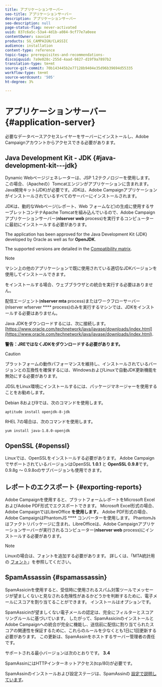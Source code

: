```yaml
---
title: アプリケーションサーバー
seo-title: アプリケーションサーバー
description: アプリケーションサーバー
seo-description: null
page-status-flag: never-activated
uuid: 837c6a5c-53a4-4d1b-a084-9cf77e7a0eee
contentOwner: sauviat
products: SG_CAMPAIGN/CLASSIC
audience: installation
content-type: reference
topic-tags: prerequisites-and-recommendations-
discoiquuid: 7a9e028c-255d-4aad-9827-d19f9a7897b2
translation-type: tm+mt
source-git-commit: 70b143445b2e77128b9404e35d96b39694d55335
workflow-type: tm+mt
source-wordcount: '505'
ht-degree: 3%

---
```



# アプリケーションサーバー{#application-server}

必要なデータベースアクセスレイヤーをサーバーにインストールし、Adobe Campaignアカウントからアクセスできる必要があります。

## Java Development Kit - JDK {#java-development-kit---jdk}

Dynamic Webページジェネレーターは、JSP 1.2テクノロジーを使用します。 この場合、（Apacheの）Tomcatエンジンがアプリケーションに含まれます。 Java開発キット(JDK)が必要です。JDKは、Adobe Campaignアプリケーションがインストールされているすべてのサーバーにインストールされます。

JDKは、動的なWebページ(レポート、Web フォームなど)の生成に使用するサーブレットコンテナApache Tomcatを組み込んでいるので、Adobe Campaignアプリケーションサーバー(**nlserver web** process)を実行するコンピューターに最初にインストールする必要があります。

The application has been approved for the Java Development Kit (JDK) developed by Oracle as well as for **OpenJDK**.

The supported versions are detailed in the [Compatibility matrix](https://helpx.adobe.com/jp/campaign/kb/compatibility-matrix.html).

>[!NOTE]
>
>マシン上の他のアプリケーションで既に使用されている適切なJDKバージョンを使用してインストールできます。
>  
>をインストールする場合、ウェブブラウザとの統合を実行する必要はありません。
>
>配信エージェント(**nlserver mta** process)またはワークフローサーバー(nlserver wfserver **** process)のみを実行するマシンでは、JDKをインストールする必要はありません。

Java JDKをダウンロードするには、次に接続します。 [https://www.oracle.com/technetwork/java/javase/downloads/index.html](https://www.oracle.com/technetwork/java/javase/downloads/index.html).

**警告：JREではなくJDKをダウンロードする必要があります。**

>[!CAUTION]
>
>プラットフォームの動作パフォーマンスを維持し、インストールされているバージョンとの互換性を確保するには、WindowsおよびLinuxで自動JDK更新機能を無効にする必要があります。

JDSLをLinux環境にインストールするには、パッケージマネージャーを使用することをお勧めします。

Debian 8および9では、次のコマンドを使用します。

```
aptitude install openjdk-8-jdk
```

RHEL 7の場合は、次のコマンドを使用します。

```
yum install java-1.8.0-openjdk
```

## OpenSSL {#openssl}

Linuxでは、OpenSSLをインストールする必要があります。 Adobe CampaignでサポートされているバージョンはOpenSSL **1.0.1** と **OpenSSL 0.9.8**&#x200B;です。 0.9.8g ～ 0.9.8oのサブバージョンも使用できます。

## レポートのエクスポート {#exporting-reports}

Adobe Campaignを使用すると、プラットフォームレポートをMicrosoft ExcelおよびAdobe PDF形式でエクスポートできます。 Microsoft Excel形式の場合、Adobe CampaignではLibreOffice **を使用します**。 Adobe PDF形式の場合、Adobe CampaignはPhantomJS **** コンバーターを使用します。 PhantomJsはファクトリパッケージに含まれ、LibreOfficeは、Adobe Campaignアプリケーションサーバーが実行されるコンピューター(**nlserver web** process)にインストールする必要があります。

>[!NOTE]
>
>Linuxの場合は、フォントを追加する必要があります。 詳しくは、「MTA統計用の [フォント](../../installation/using/prerequisites-of-campaign-installation-in-linux.md#fonts-for-mta-statistics)」を参照してください。

## SpamAssassin {#spamassassin}

SpamAssicinを使用すると、受信時に使用されるスパム対策ツールでメッセージが望ましくないと見なされる危険性があるかどうかを判断するために、電子メールにスコアを割り当てることができます。 インストールはオプションです。

SpamAssicinが望ましくない電子メールの認定は、完全にフィルターとスコアリングルールに基づいています。 したがって、SpamAssicinのインストールとAdobe Campaignへの統合が完全に機能し、送信前に配信に割り当てられたスコアの関連性を保証するために、これらのルールを少なくとも1日に1回更新する必要があります。 この更新は、SpamAssinをホストするサーバー管理者の責任です。

サポートされる最小バージョンは次のとおりです。 **3.4**

SpamAssinにはHTTPインターネットアクセス(tcp/80)が必要です。

SpamAssinのインストールおよび設定ステージは、SpamAssinの [設定で説明しています](../../installation/using/configuring-spamassassin.md)。

